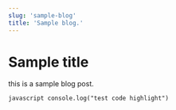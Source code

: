 ```yaml
---
slug: 'sample-blog'
title: 'Sample blog.'
---
```


# Sample title

this is a sample blog post.

``javascript
  console.log("test code highlight")
``
